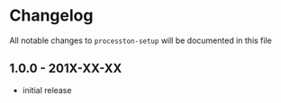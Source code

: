 # Changelog

All notable changes to `processton-setup` will be documented in this file

## 1.0.0 - 201X-XX-XX

- initial release
